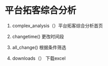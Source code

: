 # 平台拓客综合分析

1. complex_analysis（）平台拓客综合分析首页

2. changetime() 更改时间段

3. all_change() 根据条件筛选

4. downloads（） 下载excel